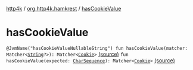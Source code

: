 [http4k](../index.md) / [org.http4k.hamkrest](index.md) / [hasCookieValue](./has-cookie-value.md)

# hasCookieValue

`@JvmName("hasCookieValueNullableString") fun hasCookieValue(matcher: Matcher<`[`String`](https://kotlinlang.org/api/latest/jvm/stdlib/kotlin/-string/index.html)`?>): Matcher<`[`Cookie`](../org.http4k.core.cookie/-cookie/index.md)`>` [(source)](https://github.com/http4k/http4k/blob/master/http4k-testing-hamkrest/src/main/kotlin/org/http4k/hamkrest/cookie.kt#L14)
`fun hasCookieValue(expected: `[`CharSequence`](https://kotlinlang.org/api/latest/jvm/stdlib/kotlin/-char-sequence/index.html)`): Matcher<`[`Cookie`](../org.http4k.core.cookie/-cookie/index.md)`>` [(source)](https://github.com/http4k/http4k/blob/master/http4k-testing-hamkrest/src/main/kotlin/org/http4k/hamkrest/cookie.kt#L18)